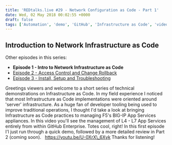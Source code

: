 ```yaml
---
title: 'REDtalks.live #29 - Network Configuration as Code - Part 1'
date: Wed, 02 May 2018 00:02:55 +0000
draft: false
tags: ['Automation', 'demo', 'GitHub', 'Infrastructure as Code', 'video']
---
```


Introduction to Network Infrastructure as Code
----------------------------------------------

Other episodes in this series:

*   **Episode 1 - Intro to Network Infrastructure as Code**
*   [Episode 2 - Access Control and Change Rollback](http://redtalks.live/2018/05/04/redtalks-live-30-network-infrastructure-as-code-part-2/)
*   [Episode 3 - Install, Setup and Troubleshooting](http://redtalks.live/2018/05/08/redtalks-live-31-network-infrastructure-as-code-part-3/)

Greetings viewers and welcome to a short series of technical demonstrations on Infrastructure as Code. In my field experience I noticed that most Infrastructure as Code implementations were oriented around 'server' infrastructure. As a huge fan of developer tooling being used to improve traditional operations, I thought I'd take a look at bringing Infrastructure as Code practices to managing F5's BIG-IP App Services appliances. In this video you'll see the management of L4 - L7 App Services entirely from within GitHub Enterprise. Totes cool, right! In this first episode I'l just run through a quick demo, followed by a more detailed review in Part 2 (coming soon).   https://youtu.be/U-0XrX\_6Xyk Thanks for listening!